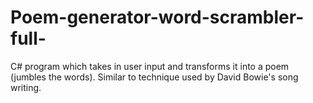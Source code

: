 # Poem-generator-word-scrambler-full-
C# program which takes in user input and transforms it into a poem (jumbles the words). Similar to technique used by David Bowie's song writing.
